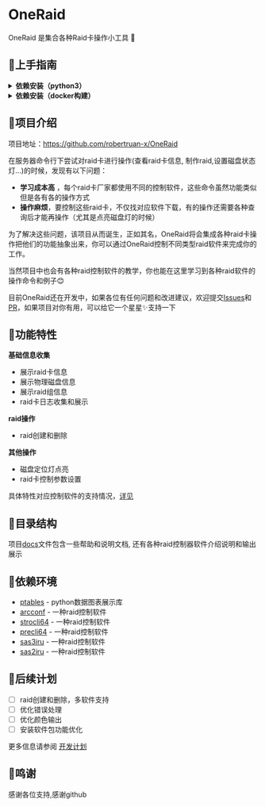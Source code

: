 # OneRaid
OneRaid 是集合各种Raid卡操作小工具 🚀

## 🐰上手指南
<details>
<summary><b>依赖安装（python3）</b></summary>
1. 安装ptable

```bash
pip3 install ptable
```

</details>


<details>
<summary><b>依赖安装（docker构建）</b></summary>

</details>


## 👾项目介绍
项目地址：https://github.com/robertruan-x/OneRaid

在服务器命令行下尝试对raid卡进行操作(查看raid卡信息, 制作raid,设置磁盘状态灯...)的时候，发现有以下问题：
- **学习成本高** ，每个raid卡厂家都使用不同的控制软件，这些命令虽然功能类似但是各有各的操作方式
- **操作麻烦**，要控制这些raid卡，不仅找对应软件下载，有的操作还需要各种查询后才能再操作（尤其是点亮磁盘灯的时候）

为了解决这些问题，该项目从而诞生，正如其名，OneRaid将会集成各种raid卡操作把他们的功能抽象出来，你可以通过OneRaid控制不同类型raid软件来完成你的工作。


当然项目中也会有各种raid控制软件的教学，你也能在这里学习到各种raid软件的操作命令和例子😊

目前OneRaid还在开发中，如果各位有任何问题和改进建议，欢迎提交[Issues](https://github.com/robertruan-x/OneRaid/issues)和[PR](https://github.com/robertruan-x/OneRaid/pulls)，如果项目对你有用，可以给它一个星星✨支持一下

## 🐲功能特性
**基础信息收集**
- 展示raid卡信息
- 展示物理磁盘信息
- 展示raid组信息
- raid卡日志收集和展示

**raid操作**
- raid创建和删除

**其他操作**
- 磁盘定位灯点亮
- raid卡控制参数设置

具体特性对应控制软件的支持情况，[详见](https://github.com/robertruan-x/OneRaid/blob/main/docs/support.md)

## 🐷目录结构

项目[docs](https://github.com/robertruan-x/OneRaid/tree/main/docs)文件包含一些帮助和说明文档, 还有各种raid控制器软件介绍说明和输出展示

## 🐼依赖环境
- [ptables]() - python数据图表展示库
- [arcconf](https://github.com/robertruan-x/OneRaid/tree/main/docs/arcconf) - 一种raid控制软件
- [strocli64](https://github.com/robertruan-x/OneRaid/tree/main/docs/strocli64) - 一种raid控制软件
- [precli64](https://github.com/robertruan-x/OneRaid/tree/main/docs/precli64) - 一种raid控制软件
- [sas3iru](https://github.com/robertruan-x/OneRaid/tree/main/docs/sas3iru) - 一种raid控制软件
- [sas2iru](https://github.com/robertruan-x/OneRaid/tree/main/docs/sas2iru) - 一种raid控制软件

## 🐔后续计划
- [ ] raid创建和删除，多软件支持
- [ ] 优化错误处理
- [ ] 优化颜色输出
- [ ] 安装软件包功能优化

更多信息请参阅 [开发计划](https://github.com/robertruan-x/OneRaid/blob/main/docs/todolist.md)

## 🐻鸣谢

感谢各位支持,感谢github